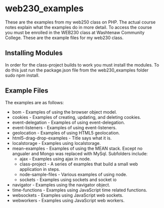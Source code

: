 # web230_examples
These are the examples from my web250 class on PHP. The actual course notes explain what the examples do in more detail. To access the course you must be enrolled in the WEB230 class at Washtenaw Community College. These are the example files for my web230 class.

## Installing Modules
In order for the class-project builds to work you must install the modules.  To do this just run the package.json file from the web230_examples folder sudo npm install.


## Example Files
The examples are as follows:

* bom - Examples of using the browser object model.
* cookies - Examples of creating, updating, and deleting cookies.
* event-delegation - Examples of using event-delegation.
* event-listeners - Examples of using event-listeners.
* geolocation - Examples of using HTML5 geolocation.
* html5-drag-drop-examples - Title says what it is.
* localstorage - Examples using localstorage.
* mean-examples - Examples of using the MEAN stack. Except no angualer and Mongo was replaced with MySql.  Subfolders include:
	* ajax - Examples using ajax in node.
	* class-project - A series of examples that build a small web application in steps.
	* node-sample-files - Various examples of using node.
	* sockets - Examples using sockets and socket io
* navigator - Examples using the navigator object.
* time-functions - Examples using JavaScript time related functions.
* websockets - Examples using JavaScript web sockets.
* webworkers - Examples using JavaScript web workers.



